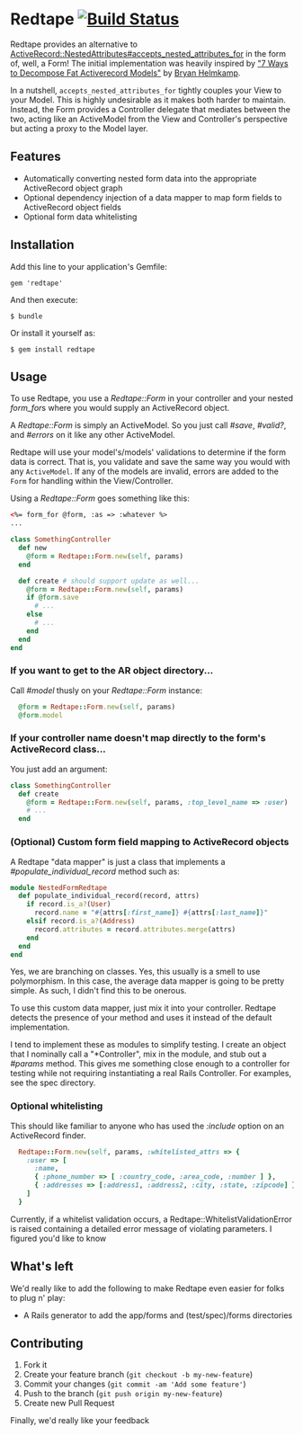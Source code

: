 # Redtape  [![Build Status](https://secure.travis-ci.org/ClearFit/redtape.png)](http://travis-ci.org/ClearFit/redtape)

Redtape provides an alternative to [ActiveRecord::NestedAttributes#accepts_nested_attributes_for](http://api.rubyonrails.org/classes/ActiveRecord/NestedAttributes/ClassMethods.html#method-i-accepts_nested_attributes_for) in the form of, well, a Form!  The initial implementation was heavily inspired by ["7 Ways to Decompose Fat Activerecord Models"](http://blog.codeclimate.com/blog/2012/10/17/7-ways-to-decompose-fat-activerecord-models/) by [Bryan Helmkamp](https://github.com/brynary).

In a nutshell, `accepts_nested_attributes_for` tightly couples your View to your Model.  This is highly undesirable as it makes both harder to maintain.  Instead, the Form provides a Controller delegate that mediates between the two, acting like an ActiveModel from the View and Controller's perspective but acting a proxy to the Model layer.

## Features

* Automatically converting nested form data into the appropriate ActiveRecord object graph
* Optional dependency injection of a data mapper to map form fields to ActiveRecord object fields
* Optional form data whitelisting

## Installation

Add this line to your application's Gemfile:

    gem 'redtape'

And then execute:

    $ bundle

Or install it yourself as:

    $ gem install redtape

## Usage

To use Redtape, you use a *Redtape::Form* in your controller and your nested *form_for*s where you would supply an ActiveRecord object.

A *Redtape::Form* is simply an ActiveModel.  So you just call *#save*, *#valid?*, and *#errors* on it like any other ActiveModel.

Redtape will use your model's/models' validations to determine if the form data is correct.  That is, you validate and save the same way you would with any `ActiveModel`.  If any of the models are invalid, errors are added to the `Form` for handling within the View/Controller.

Using a *Redtape::Form* goes something like this:

```html
<%= form_for @form, :as => :whatever %>
...
```

```ruby
class SomethingController
  def new
    @form = Redtape::Form.new(self, params)
  end

  def create # should support update as well...
    @form = Redtape::Form.new(self, params)
    if @form.save
      # ...
    else
      # ...
    end
  end
end
```

### If you want to get to the AR object directory...

Call *#model* thusly on your *Redtape::Form* instance:

```ruby
  @form = Redtape::Form.new(self, params)
  @form.model
```

### If your controller name doesn't map directly to the form's ActiveRecord class...

You just add an argument:

```ruby
class SomethingController
  def create
    @form = Redtape::Form.new(self, params, :top_level_name => :user)
    # ...
  end
```

### (Optional) Custom form field mapping to ActiveRecord objects

A Redtape "data mapper" is just a class that implements a *#populate\_individual\_record* method such as:

```ruby
module NestedFormRedtape
  def populate_individual_record(record, attrs)
    if record.is_a?(User)
      record.name = "#{attrs[:first_name]} #{attrs[:last_name]}"
    elsif record.is_a?(Address)
      record.attributes = record.attributes.merge(attrs)
    end
  end
end
```
Yes, we are branching on classes. Yes, this usually is a smell to use polymorphism. In this case, the average data mapper is going to be pretty simple.  As such, I didn't find this to be onerous.

To use this custom data mapper, just mix it into your controller.  Redtape detects the presence of your method and uses it instead of the default implementation.

I tend to implement these as modules to simplify testing.  I create an object that I nominally call a "\*Controller", mix in the module, and stub out a *#params* method. This gives me something close enough to a controller for testing while not requiring instantiating a real Rails Controller.  For examples, see the spec directory.


### Optional whitelisting

This should like familiar to anyone who has used the *:include* option on an ActiveRecord finder.

```ruby
  Redtape::Form.new(self, params, :whitelisted_attrs => {
    :user => [
      :name,
      { :phone_number => [ :country_code, :area_code, :number ] },
      { :addresses => [:address1, :address2, :city, :state, :zipcode] }
    ]
  }
```

Currently, if a whitelist validation occurs, a Redtape::WhitelistValidationError is raised containing a detailed error message of violating parameters.  I figured you'd like to know

## What's left

We'd really like to add the following to make Redtape even easier for folks to plug n' play:

* A Rails generator to add the app/forms and (test/spec)/forms directories

## Contributing

1. Fork it
2. Create your feature branch (`git checkout -b my-new-feature`)
3. Commit your changes (`git commit -am 'Add some feature'`)
4. Push to the branch (`git push origin my-new-feature`)
5. Create new Pull Request

Finally, we'd really like your feedback
